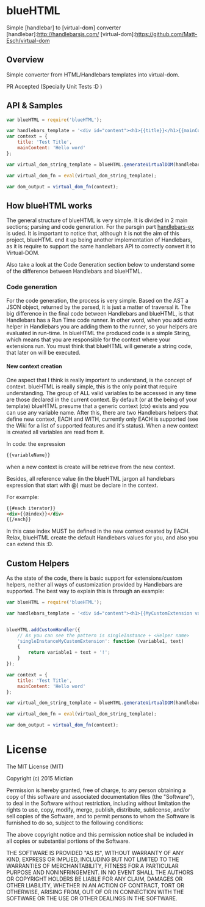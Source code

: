 # blueHTML
Simple [handlebar] to [virtual-dom] converter
[handlebar]:http://handlebarsjs.com/
[virtual-dom]:https://github.com/Matt-Esch/virtual-dom

## Overview

Simple converter from HTML/Handlebars templates into virtual-dom.

PR Accepted (Specially Unit Tests :D )

## API & Samples

```javascript
var blueHTML = require('blueHTML');

var handlebars_template = '<div id="content"><h1>{{title}}</h1>{{mainContent}}</div>';
var context = {
    title: 'Test Title',
    mainContent: 'Hello word'
};

var virtual_dom_string_template = blueHTML.generateVirtualDOM(handlebars_template);

var virtual_dom_fn = eval(virtual_dom_string_template);

var dom_output = virtual_dom_fn(context);

```

## How blueHTML works
The general structure of blueHTML is very simple. It is divided in 2 main sections; parsing and code generation.
For the parsgin part [handlebars-ex](https://github.com/Mictian/handlebars-ex) is uded.
It is important to notice that, although it is not the aim of this project, blueHTML end it up being another implementation of Handlebars, as it is require to support the same handlebars API to correctly convert it to Virtual-DOM.

Also take a look at the Code Generation section below to understand some of the difference between Handlebars and blueHTML.


### Code generation
For the code generation, the process is very simple. Based on the AST a JSON object, returned by the parsed, it is just a matter of traversal it.
The big difference in the final code between Handlebars and blueHTML, is that Handlebars has a Run Time code runner.
In other word, when you add extra helper in Handlebars you are adding them to the runner, so your helpers are evaluated in run-time.
In blueHTML the produced code is a simple String, which means that you are responsible for the context where your extensions run. You must think that blueHTML will generate a string code, that later on will be executed.

#### New context creation
One aspect that I think is really important to understand, is the concept of context.
blueHTML is really simple, this is the only point that require understanding.
The group of ALL valid variables to be accessed in any time are those declared in the current context.
By default (or at the being of your template) blueHTML presume that a generic context (ctx) exists and you can use any variable name. After this, there are two Handlebars helpers that define new context, EACH and WITH, currently only EACH is supported (see the Wiki for a list of supported features and it's status).
When a new context is created all variables are read from it.

In code: the expression

```javascript
{{variableName}}
```
when a new context is create will be retrieve from the new context.

Besides, all reference value (in the blueHTML jargon all handlebars expression that start with @) must be declare in the context.

For example:

```html
{{#each iterator}}
<div>{{@index}}</div>
{{/each}}
```
In this case index MUST be defined in the new context created by EACH.
Relax, blueHTML create the default Handlebars values for you, and also you can extend this :D.


## Custom Helpers
As the state of the code, there is basic support for extensions/custom helpers, neither all ways of customization provided by Handlebars are supported.
The best way to explain this is through an example:

```javascript
var blueHTML = require('blueHTML');

var handlebars_template = '<div id="content"><h1>{{MyCustomExtension variable1 'someString'}}</h1></div>';


blueHTML.addCustomHandler({
    // As you can see the pattern is singleInstance + <Helper name>
	'singleInstanceMyCustomExtension': function (variable1, text)
	{
		return variable1 + text + '!';
	}
});

var context = {
    title: 'Test Title',
    mainContent: 'Hello word'
};

var virtual_dom_string_template = blueHTML.generateVirtualDOM(handlebars_template);

var virtual_dom_fn = eval(virtual_dom_string_template);

var dom_output = virtual_dom_fn(context);

```


# License
The MIT License (MIT)

Copyright (c) 2015 Mictian

Permission is hereby granted, free of charge, to any person obtaining a copy
of this software and associated documentation files (the "Software"), to deal
in the Software without restriction, including without limitation the rights
to use, copy, modify, merge, publish, distribute, sublicense, and/or sell
copies of the Software, and to permit persons to whom the Software is
furnished to do so, subject to the following conditions:

The above copyright notice and this permission notice shall be included in all
copies or substantial portions of the Software.

THE SOFTWARE IS PROVIDED "AS IS", WITHOUT WARRANTY OF ANY KIND, EXPRESS OR
IMPLIED, INCLUDING BUT NOT LIMITED TO THE WARRANTIES OF MERCHANTABILITY,
FITNESS FOR A PARTICULAR PURPOSE AND NONINFRINGEMENT. IN NO EVENT SHALL THE
AUTHORS OR COPYRIGHT HOLDERS BE LIABLE FOR ANY CLAIM, DAMAGES OR OTHER
LIABILITY, WHETHER IN AN ACTION OF CONTRACT, TORT OR OTHERWISE, ARISING FROM,
OUT OF OR IN CONNECTION WITH THE SOFTWARE OR THE USE OR OTHER DEALINGS IN THE
SOFTWARE.
